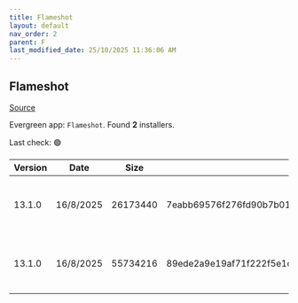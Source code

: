 ```yaml
---
title: Flameshot
layout: default
nav_order: 2
parent: F
last_modified_date: 25/10/2025 11:36:06 AM
---
```


## Flameshot

[Source](https://flameshot.org/)

Evergreen app: `Flameshot`. Found **2** installers.

Last check: 🟢

| Version | Date      | Size     | Sha256                                                           | Architecture | InstallerType | Type | URI                                                                                                                                                                                                |
| ------- | --------- | -------- | ---------------------------------------------------------------- | ------------ | ------------- | ---- | -------------------------------------------------------------------------------------------------------------------------------------------------------------------------------------------------- |
| 13.1.0  | 16/8/2025 | 26173440 | 7eabb69576f276fd90b7b012bd8c2cf498042bee78e6b1a7f4436c9a9d0f3e7c | x64          | Default       | msi  | [https://github.com/flameshot-org/flameshot/releases/download/v13.1.0/Flameshot-13.1.0-win64.msi](https://github.com/flameshot-org/flameshot/releases/download/v13.1.0/Flameshot-13.1.0-win64.msi) |
| 13.1.0  | 16/8/2025 | 55734216 | 89ede2a9e19af71f222f5e1cf2b6781488eda501e234b5786aaba825fbd078d1 | x64          | Default       | zip  | [https://github.com/flameshot-org/flameshot/releases/download/v13.1.0/flameshot-13.1.0-win64.zip](https://github.com/flameshot-org/flameshot/releases/download/v13.1.0/flameshot-13.1.0-win64.zip) |
